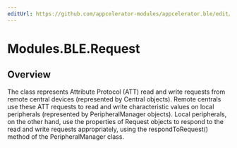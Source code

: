 ```yaml
---
editUrl: https://github.com/appcelerator-modules/appcelerator.ble/edit/master/apidoc/Reuqest.yml
---
```

# Modules.BLE.Request

<TypeHeader/>

## Overview

The class represents Attribute Protocol (ATT) read and write requests from remote central devices (represented by Central objects). Remote centrals use these ATT requests to read and write characteristic values on local peripherals (represented by PeripheralManager objects). Local peripherals, on the other hand, use the properties of Request objects to respond to the read and write requests appropriately, using the respondToRequest() method of the PeripheralManager class.

<ApiDocs/>
